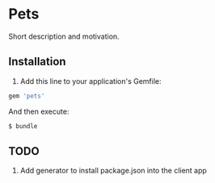 # Pets
Short description and motivation.

## Installation
1. Add this line to your application's Gemfile:

```ruby
gem 'pets'
```

And then execute:
```bash
$ bundle
```

## TODO
1. Add generator to install package.json into the client app
